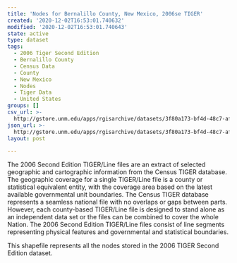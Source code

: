 ```yaml
---
title: 'Nodes for Bernalillo County, New Mexico, 2006se TIGER'
created: '2020-12-02T16:53:01.740632'
modified: '2020-12-02T16:53:01.740643'
state: active
type: dataset
tags:
  - 2006 Tiger Second Edition
  - Bernalillo County
  - Census Data
  - County
  - New Mexico
  - Nodes
  - Tiger Data
  - United States
groups: []
csv_url: >-
  http://gstore.unm.edu/apps/rgisarchive/datasets/3f80a173-bf4d-48c7-afdc-b55ef652eaea/tgr2006se_bern_nodes.derived.csv
json_url: >-
  http://gstore.unm.edu/apps/rgisarchive/datasets/3f80a173-bf4d-48c7-afdc-b55ef652eaea/tgr2006se_bern_nodes.derived.json
layout: post

---
```

The 2006 Second Edition TIGER/Line files are an extract of selected geographic and cartographic information from the Census TIGER database.  The geographic coverage for a single TIGER/Line file is a county or statistical equivalent entity, with the coverage area based on the latest available governmental unit boundaries. The Census TIGER database represents a seamless national file with no overlaps or gaps between parts.  However, each county-based TIGER/Line file is designed to stand alone as an independent data set or the files can be combined to cover the whole Nation.  The 2006 Second Edition  TIGER/Line files consist of line segments representing physical features and governmental and statistical boundaries.  

This shapefile represents all the nodes stored in the 2006 TIGER Second Edition dataset.
